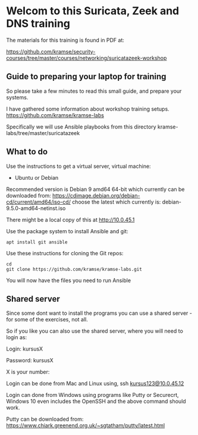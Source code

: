 # Welcom to this Suricata, Zeek and DNS training

The materials for this training is found in PDF at:

https://github.com/kramse/security-courses/tree/master/courses/networking/suricatazeek-workshop


## Guide to preparing your laptop for training

So please take a few minutes to read this small guide, and prepare your systems.

I have gathered some information about workshop training setups.
https://github.com/kramse/kramse-labs



Specifically we will use Ansible playbooks from this directory
kramse-labs/tree/master/suricatazeek


## What to do

Use the instructions to get a virtual server, virtual machine:
* Ubuntu or Debian

Recommended version is Debian 9 amd64 64-bit which currently can be downloaded from: https://cdimage.debian.org/debian-cd/current/amd64/iso-cd/ choose the latest which currently is: debian-9.5.0-amd64-netinst.iso

There might be a local copy of this at http://10.0.45.1

Use the package system to install Ansible and git:

```
apt install git ansible
```

Use these instructions for cloning the Git repos:

```
cd
git clone https://github.com/kramse/kramse-labs.git
```

You will now have the files you need to run Ansible

## Shared server

Since some dont want to install the programs you can use a shared server - for some of the exercises, not all.

So if you like you can also use the shared server, where you will need to login as:

Login:
kursusX 

Password:
kursusX

X is your number:

Login can be done from Mac and Linux using, ssh kursus123@10.0.45.12 

Login can done from Windows using programs like Putty or Securecrt, Windows 10 even includes the OpenSSH and the above command should work.

Putty can be downloaded from:
https://www.chiark.greenend.org.uk/~sgtatham/putty/latest.html
